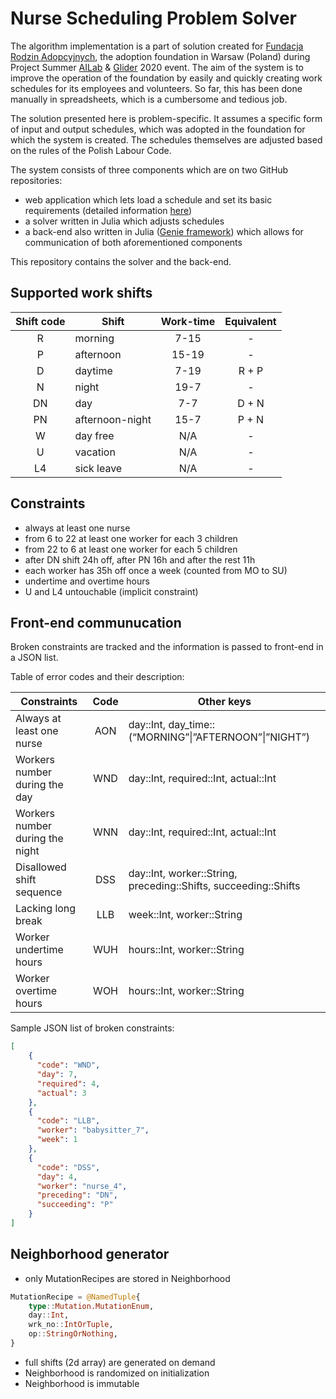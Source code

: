# Nurse Scheduling Problem Solver

The algorithm implementation is a part of solution created for [Fundacja Rodzin Adopcyjnych](https://adopcja.org.pl), the adoption foundation in Warsaw (Poland) during Project Summer [AILab](http://www.ailab.agh.edu.pl) & [Glider](http://www.glider.agh.edu.pl) 2020 event. The aim of the system is to improve the operation of the foundation by easily and quickly creating work schedules for its employees and volunteers. So far, this has been done manually in spreadsheets, which is a cumbersome and tedious job.

The solution presented here is problem-specific. It assumes a specific form of input and output schedules, which was adopted in the foundation for which the system is created. The schedules themselves are adjusted based on the rules of the Polish Labour Code.

The system consists of three components which are on two GitHub repositories:

 - web application which lets load a schedule and set its basic requirements (detailed information [here](https://github.com/Project-Summer-AI-Lab-Glider/nurse-scheduling-problem-frontend))
 - a solver written in Julia which adjusts schedules
 - a back-end also written in Julia ([Genie framework](https://genieframework.com/)) which allows for communication of both aforementioned components

This repository contains the solver and the back-end.

## Supported work shifts

|Shift code|Shift          |Work-time|Equivalent|
|:--------:|---------------|:-------:|:--------:|
|    R     |morning        |  7-15   |    -     |
|    P     |afternoon      |  15-19  |    -     |
|    D     |daytime        |  7-19   |  R + P   |
|    N     |night          |  19-7   |    -     |
|    DN    |day            |   7-7   |  D + N   |
|    PN    |afternoon-night|  15-7   |  P + N   |
|    W     |day free       |   N/A   |    -     |
|    U     |vacation       |   N/A   |    -     |
|    L4    |sick leave     |   N/A   |    -     |

## Constraints

 - always at least one nurse
 - from 6 to 22 at least one worker for each 3 children
 - from 22 to 6 at least one worker for each 5 children
 - after DN shift 24h off, after PN 16h and after the rest 11h
 - each worker has 35h off once a week (counted from MO to SU)
 - undertime and overtime hours
 - U and L4 untouchable (implicit constraint)

## Front-end communucation

Broken constraints are tracked and the information is passed to front-end in a JSON list.

Table of error codes and their description:

|Constraints                    |Code|Other keys                                                     |
|-------------------------------|:--:|---------------------------------------------------------------|
|Always at least one nurse      |AON |day::Int, day_time::(“MORNING”&#124;”AFTERNOON”&#124;”NIGHT”)  |
|Workers number during the day  |WND |day::Int, required::Int, actual::Int                           |
|Workers number during the night|WNN |day::Int, required::Int, actual::Int                           |
|Disallowed shift sequence      |DSS |day::Int, worker::String, preceding::Shifts, succeeding::Shifts|
|Lacking long break             |LLB |week::Int, worker::String                                      |
|Worker undertime hours         |WUH |hours::Int, worker::String                                     |
|Worker overtime hours          |WOH |hours::Int, worker::String                                     |

Sample JSON list of broken constraints:

```json
[
    {
      "code": "WND",
      "day": 7,
      "required": 4,
      "actual": 3
    },
    {
      "code": "LLB",
      "worker": "babysitter_7",
      "week": 1
    },
    {
      "code": "DSS",
      "day": 4,
      "worker": "nurse_4",
      "preceding": "DN",
      "succeeding": "P"
    }
]
```

## Neighborhood generator

- only MutationRecipes are stored in Neighborhood

```julia
MutationRecipe = @NamedTuple{
    type::Mutation.MutationEnum,
    day::Int,
    wrk_no::IntOrTuple,
    op::StringOrNothing,
}
```
- full shifts (2d array) are generated on demand
- Neighborhood is randomized on initialization
- Neighborhood is immutable

